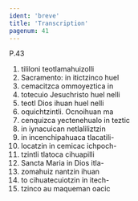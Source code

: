 ```yaml
---
ident: 'breve'
title: 'Transcription'
pagenum: 41
---
```

P.43
1.  tililoni teotlamahuizolli
2.  Sacramento: in itictzinco huel
3.  cemacitzca ommoyeztica in
4.  totecuio Jesuchristo huel nelli
5.  teotl Dios ihuan huel nelli
6.  oquichtzintli. Ocnoihuan ma 
7.  cenquizca yectenehualo in teztic
8.  in iynacuican netlaliliztzin
9.  in incenchipahuaca tlacatili-
10.  locatzin in cemicac ichpoch-
11.  tzintli tlatoca cihuapilli
12.  Sancta Maria in Dios itla-
13.  zomahuiz nantzin ihuan
14.  to cihuatecuiotzin in itech-
15.  tzinco au maqueman oacic
